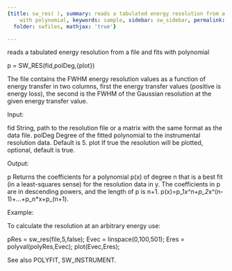 ```yaml
---
{title: sw_res( ), summary: reads a tabulated energy resolution from a file and fits
    with polynomial, keywords: sample, sidebar: sw_sidebar, permalink: sw_res.html,
  folder: swfiles, mathjax: 'true'}

---
```

reads a tabulated energy resolution from a file and fits with polynomial
 
p = SW_RES(fid,polDeg,{plot})
 
The file contains the FWHM energy resolution values as a function of
energy transfer in two columns, first the energy transfer values
(positive is energy loss), the second is the FWHM of the Gaussian
resolution at the given energy transfer value.
 
Input:
 
fid           String, path to the resolution file or a matrix with the
              same format as the data file.
polDeg        Degree of the fitted polynomial to the instrumental
              resolution data. Default is 5.
plot          If true the resolution will be plotted, optional, default
              is true.
 
Output:
 
p             Returns the coefficients for a polynomial p(x) of degree n
              that is a best fit (in a least-squares sense) for the resolution data
              in y. The coefficients in p are in descending powers, and
              the length of p is n+1.
              p(x)=p_1*x^n+p_2*x^(n-1)+...+p_n*x+p_(n+1).
 
Example:
 
To calculate the resolution at an arbitrary energy use:
 
pRes = sw_res(file,5,false);
Evec = linspace(0,100,501);
Eres = polyval(polyRes,Evec);
plot(Evec,Eres);
 
 
See also POLYFIT, SW_INSTRUMENT.
 
